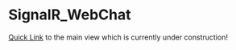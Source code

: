 # SignalR_WebChat
[Quick Link](SignalR_WebChat/Views/Game/JoinGameTable.cshtml) to the main view which is currently under construction!
